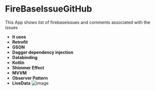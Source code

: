 # FireBaseIssueGitHub
This App shows list of firebaseissues and comments associated with the issues
* **It uses** 
* **Retrofit**
* **GSON**
* **Dagger dependency injection**
* **Databinding**
* **Kotlin**
* **Shimmer Effect**
* **MVVM**
* **Observer Pattern**
* **LiveData**
![image](https://user-images.githubusercontent.com/13440008/78421433-3de6ab80-7675-11ea-9b50-665bb230ceb3.png)

